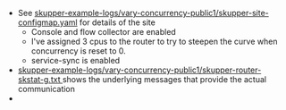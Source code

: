 - See [skupper-example-logs/vary-concurrency-public1/skupper-site-configmap.yaml](https://github.com/pwright/skupper-example-logs/blob/main/vary-concurrency-public1/skupper-site-configmap.yaml) for details of the site
	- Console and flow collector are enabled
	- I've assigned 3 cpus to the router to try to steepen the curve when concurrency is reset to 0.
	- service-sync is enabled
- [skupper-example-logs/vary-concurrency-public1/skupper-router-skstat-g.txt ](https://github.com/pwright/skupper-example-logs/blob/main/vary-concurrency-public1/skupper-router-skstat-g.txt) shows the underlying messages that provide the actual communication
-